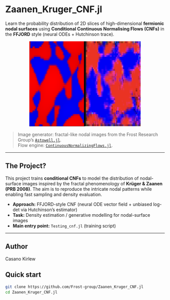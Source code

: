 # Zaanen_Kruger_CNF.jl

Learn the probability distribution of 2D slices of high-dimensional **fermionic nodal surfaces** using **Conditional Continuous Normalising Flows (CNFs)** in the **FFJORD** style (neural ODEs + Hutchinson trace).

<p align="center">
  <img src="original_vs_machine_long_test1.png" alt="Original vs machine-learned nodal slice" width="70%"> 
</p>

> Image generator: fractal-like nodal images from the Frost Research Group’s [`Astowell.jl`](https://github.com/Frost-group/Astowell.jl).  
> Flow engine: [`ContinuousNormalizingFlows.jl`](https://github.com/impICNF/ContinuousNormalizingFlows.jl).

---

## The Project?

This project trains **conditional CNFs** to model the distribution of nodal-surface images inspired by the fractal phenomenology of **Krüger & Zaanen (PRB 2008)**. The aim is to reproduce the intricate nodal patterns while enabling fast sampling and density evaluation.

- **Approach:** FFJORD-style CNF (neural ODE vector field + unbiased log-det via Hutchinson’s estimator)  
- **Task:** Density estimation / generative modelling for nodal-surface images  
- **Main entry point:** `Testing_cnf.jl` (training script)
---
## Author 
Casano Kirlew

## Quick start
```bash
git clone https://github.com/Frost-group/Zaanen_Kruger_CNF.jl
cd Zaanen_Kruger_CNF.jl


